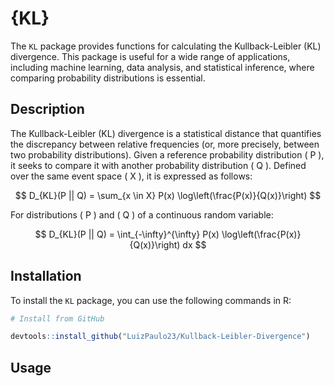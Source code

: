 # {KL}

The `KL` package provides functions for calculating the Kullback-Leibler (KL) divergence. This package is useful for a wide range of applications, including machine learning, data analysis, and statistical inference, where comparing probability distributions is essential.

## Description

The Kullback-Leibler (KL) divergence is a statistical distance that quantifies the discrepancy between relative frequencies (or, more precisely, between two probability distributions). Given a reference probability distribution \( P \), it seeks to compare it with another probability distribution \( Q \). Defined over the same event space \( X \), it is expressed as follows:

$$
D_{KL}(P || Q) = \sum_{x \in X} P(x) \log\left(\frac{P(x)}{Q(x)}\right)
$$

For distributions \( P \) and \( Q \) of a continuous random variable:

$$
D_{KL}(P || Q) = \int_{-\infty}^{\infty} P(x) \log\left(\frac{P(x)}{Q(x)}\right) dx
$$

## Installation

To install the `KL` package, you can use the following commands in R:

```R
# Install from GitHub

devtools::install_github("LuizPaulo23/Kullback-Leibler-Divergence")
```

## Usage


